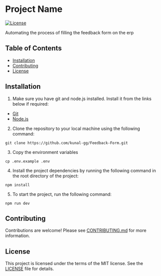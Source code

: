 # Project Name

[![License](https://img.shields.io/badge/license-MIT-blue.svg)](LICENSE)

Automating the process of filling the feedback form on the erp

## Table of Contents

- [Installation](#installation)
- [Contributing](#contributing)
- [License](#license)

## Installation

1. Make sure you have git and node.js installed. Install it from the links below if required: 
- [Git](https://git-scm.com/downloads)
- [Node.js](https://nodejs.org/en/download/)


2. Clone the repository to your local machine using the following command:
```
git clone https://github.com/kunal-gg/Feedback-Form.git 
```

3. Copy the environment variables
```
cp .env.example .env
```

4. Install the project dependencies by running the following command in the root directory of the project:
```
npm install
```

5. To start the project, run the following command:
``` 
npm run dev 
```

## Contributing

Contributions are welcome! Please see [CONTRIBUTING.md](CONTRIBUTING.md) for more information.

## License

This project is licensed under the terms of the MIT license. See the [LICENSE](LICENSE) file for details.